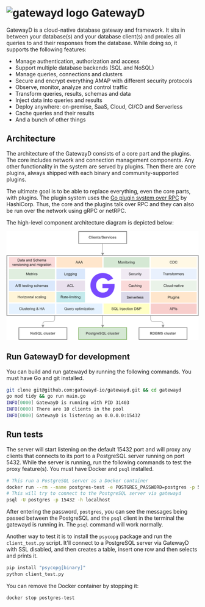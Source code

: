 # <img src="https://github.com/gatewayd-io/gatewayd/blob/main/assets/gatewayd-logo.png" alt="gatewayd logo" style="height: 48px; width: 48px;"/> GatewayD

GatewayD is a cloud-native database gateway and framework. It sits in between your database(s) and your database client(s) and proxies all queries to and their responses from the database. While doing so, it supports the following features:

- Manage authentication, authorization and access
- Support multiple database backends (SQL and NoSQL)
- Manage queries, connections and clusters
- Secure and encrypt everything AMAP with different security protocols
- Observe, monitor, analyze and control traffic
- Transform queries, results, schemas and data
- Inject data into queries and results
- Deploy anywhere: on-premise, SaaS, Cloud, CI/CD and Serverless
- Cache queries and their results
- And a bunch of other things

## Architecture

The architecture of the GatewayD consists of a core part and the plugins. The core includes network and connection management components. Any other functionality in the system are served by plugins. Then there are core plugins, always shipped with each binary and community-supported plugins.

The ultimate goal is to be able to replace everything, even the core parts, with plugins. The plugin system uses the [Go plugin system over RPC](https://github.com/hashicorp/go-plugin) by HashiCorp. Thus, the core and the plugins talk over RPC and they can also be run over the network using gRPC or netRPC.

The high-level component architecture diagram is depicted below:

![Architecture diagrams](assets/architecture-diagram-v0.0.1.png)

## Run GatewayD for development

You can build and run gatewayd by running the following commands. You must have Go and git installed.

```bash
git clone git@github.com:gatewayd-io/gatewayd.git && cd gatewayd
go mod tidy && go run main.go
INFO[0000] GatewayD is running with PID 31403
INFO[0000] There are 10 clients in the pool
INFO[0000] GatewayD is listening on 0.0.0.0:15432
```

## Run tests

The server will start listening on the default 15432 port and will proxy any clients that connects to its port to a PostgreSQL server running on port 5432. While the server is running, run the following commands to test the proxy feature(s). You must have Docker and `psql` installed.

```bash
# This run a PostgreSQL server as a Docker container
docker run --rm --name postgres-test -e POSTGRES_PASSWORD=postgres -p 5432:5432 -d postgres
# This will try to connect to the PostgreSQL server via gatewayd
psql -U postgres -p 15432 -h localhost
```

After entering the password, `postgres`, you can see the messages being passed between the PostgreSQL and the `psql` client in the terminal the gatewayd is running in. The `psql` command will work normally.

Another way to test it is to install the `psycopg` package and run the `client_test.py` script. It'll connect to a PostgreSQL server via GatewayD with SSL disabled, and then creates a table, insert one row and then selects and prints it.

```bash
pip install "psycopg[binary]"
python client_test.py
```

You can remove the Docker container by stopping it:

```bash
docker stop postgres-test
```

<!--
## Support

The support section.

## Contributing

The contributing section.
-->
